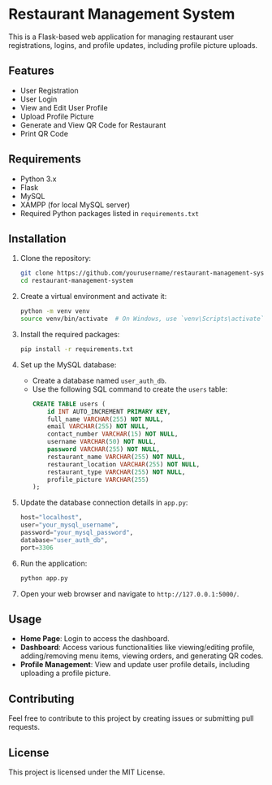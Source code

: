 # Restaurant Management System

This is a Flask-based web application for managing restaurant user registrations, logins, and profile updates, including profile picture uploads.

## Features

- User Registration
- User Login
- View and Edit User Profile
- Upload Profile Picture
- Generate and View QR Code for Restaurant
- Print QR Code

## Requirements

- Python 3.x
- Flask
- MySQL
- XAMPP (for local MySQL server)
- Required Python packages listed in `requirements.txt`

## Installation

1. Clone the repository:
    ```bash
    git clone https://github.com/yourusername/restaurant-management-system.git
    cd restaurant-management-system
    ```

2. Create a virtual environment and activate it:
    ```bash
    python -m venv venv
    source venv/bin/activate  # On Windows, use `venv\Scripts\activate`
    ```

3. Install the required packages:
    ```bash
    pip install -r requirements.txt
    ```

4. Set up the MySQL database:
    - Create a database named `user_auth_db`.
    - Use the following SQL command to create the `users` table:
        ```sql
        CREATE TABLE users (
            id INT AUTO_INCREMENT PRIMARY KEY,
            full_name VARCHAR(255) NOT NULL,
            email VARCHAR(255) NOT NULL,
            contact_number VARCHAR(15) NOT NULL,
            username VARCHAR(50) NOT NULL,
            password VARCHAR(255) NOT NULL,
            restaurant_name VARCHAR(255) NOT NULL,
            restaurant_location VARCHAR(255) NOT NULL,
            restaurant_type VARCHAR(255) NOT NULL,
            profile_picture VARCHAR(255)
        );
        ```

5. Update the database connection details in `app.py`:
    ```python
    host="localhost",
    user="your_mysql_username",
    password="your_mysql_password",
    database="user_auth_db",
    port=3306
    ```

6. Run the application:
    ```bash
    python app.py
    ```

7. Open your web browser and navigate to `http://127.0.0.1:5000/`.

## Usage

- **Home Page**: Login to access the dashboard.
- **Dashboard**: Access various functionalities like viewing/editing profile, adding/removing menu items, viewing orders, and generating QR codes.
- **Profile Management**: View and update user profile details, including uploading a profile picture.

## Contributing

Feel free to contribute to this project by creating issues or submitting pull requests.

## License

This project is licensed under the MIT License.
